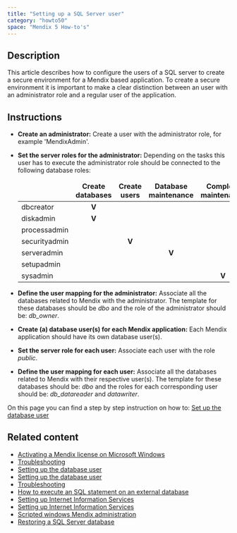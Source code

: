 ```yaml
---
title: "Setting up a SQL Server user"
category: "howto50"
space: "Mendix 5 How-to's"
---
```



## **Description**

This article describes how to configure the users of a SQL server to create a secure environment for a Mendix based application.
To create a secure environment it is important to make a clear distinction between an user with an administrator role and a regular user of the application.

## **Instructions**

*   **Create an administrator:** Create a user with the administrator role, for example 'MendixAdmin'.
*   **Set the server roles for the administrator:** Depending on the tasks this user has to execute the administrator role should be connected to the following database roles:

    <table><thead><tr><td class="confluenceTd"><span><strong>&nbsp;</strong></span></td><td class="confluenceTd"><div class="" align="center"><strong>Create databases</strong></div></td><td class="confluenceTd"><div class="" align="center"><strong>Create users</strong></div></td><td class="confluenceTd"><div class="" align="center"><strong>Database maintenance</strong></div></td><td class="confluenceTd"><div class="" align="center"><strong>Complete maintenance</strong></div></td></tr></thead><tbody><tr><td class="confluenceTd">dbcreator</td><td class="confluenceTd"><div class="" align="center"><strong>V</strong></div></td><td class="confluenceTd">&nbsp;</td><td class="confluenceTd">&nbsp;</td><td class="confluenceTd">&nbsp;</td></tr><tr><td class="confluenceTd">diskadmin</td><td class="confluenceTd"><div class="" align="center"><strong>V</strong></div></td><td class="confluenceTd">&nbsp;</td><td class="confluenceTd">&nbsp;</td><td class="confluenceTd">&nbsp;</td></tr><tr><td class="confluenceTd">processadmin</td><td class="confluenceTd">&nbsp;</td><td class="confluenceTd">&nbsp;</td><td class="confluenceTd">&nbsp;</td><td class="confluenceTd">&nbsp;</td></tr><tr><td class="confluenceTd">securityadmin</td><td class="confluenceTd">&nbsp;</td><td class="confluenceTd"><div class="" align="center"><strong>V</strong></div></td><td class="confluenceTd">&nbsp;</td><td class="confluenceTd">&nbsp;</td></tr><tr><td class="confluenceTd">serveradmin</td><td class="confluenceTd">&nbsp;</td><td class="confluenceTd">&nbsp;</td><td class="confluenceTd"><div class="" align="center"><strong>V</strong></div></td><td class="confluenceTd">&nbsp;</td></tr><tr><td class="confluenceTd">setupadmin</td><td class="confluenceTd">&nbsp;</td><td class="confluenceTd">&nbsp;</td><td class="confluenceTd">&nbsp;</td><td class="confluenceTd">&nbsp;</td></tr><tr><td class="confluenceTd">sysadmin</td><td class="confluenceTd">&nbsp;</td><td class="confluenceTd">&nbsp;</td><td class="confluenceTd">&nbsp;</td><td class="confluenceTd"><div class="" align="center"><strong>V</strong></div></td></tr></tbody></table>
*   **Define the user mapping for the administrator:** Associate all the databases related to Mendix with the administrator. The template for these databases should be _dbo_ and the role of the administrator should be: _db_owner_.
*   **Create (a) database user(s) for each Mendix application:** Each Mendix application should have its own database user(s).
*   **Set the server role for each user:** Associate each user with the role _public_.
*   **Define the user mapping for each user:** Associate all the databases related to Mendix with their respective user(s). The template for these databases should be: _dbo_ and the roles for each corresponding user should be: _db_datareader_ and _datawriter_.

On this page you can find a step by step instruction on how to: [Set up the database user](Setting+up+the+database+user)

## Related content

*   [Activating a Mendix license on Microsoft Windows](/howto6/Activating+a+Mendix+license+on+Microsoft+Windows)
*   [Troubleshooting](/howto50/Troubleshooting)
*   [Setting up the database user](/howto50/Setting+up+the+database+user)
*   [Setting up the database user](/howto6/Setting+up+the+database+user)
*   [Troubleshooting](/howto6/Troubleshooting)
*   [How to execute an SQL statement on an external database](/bestpractices/How+to+execute+an+SQL+statement+on+an+external+database)
*   [Setting up Internet Information Services](/howto6/Setting+up+Internet+Information+Services)
*   [Setting up Internet Information Services](/howto50/Setting+up+Internet+Information+Services)
*   [Scripted windows Mendix administration](/howto6/Scripted+windows+Mendix+administration)
*   [Restoring a SQL Server database](/howto50/Restoring+a+SQL+Server+database)

